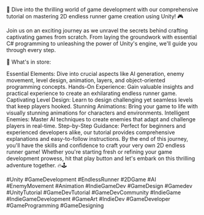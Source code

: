 🚀 Dive into the thrilling world of game development with our comprehensive tutorial on mastering 2D endless runner game creation using Unity! 🎮

Join us on an exciting journey as we unravel the secrets behind crafting captivating games from scratch. From laying the groundwork with essential C# programming to unleashing the power of Unity's engine, we'll guide you through every step.

🌟 What's in store:

Essential Elements: Dive into crucial aspects like AI generation, enemy movement, level design, animation, layers, and object-oriented programming concepts.
Hands-On Experience: Gain valuable insights and practical experience to create an exhilarating endless runner game.
Captivating Level Design: Learn to design challenging yet seamless levels that keep players hooked.
Stunning Animations: Bring your game to life with visually stunning animations for characters and environments.
Intelligent Enemies: Master AI techniques to create enemies that adapt and challenge players in real-time.
Step-by-Step Guidance: Perfect for beginners and experienced developers alike, our tutorial provides comprehensive explanations and easy-to-follow instructions.
By the end of this journey, you'll have the skills and confidence to craft your very own 2D endless runner game! Whether you're starting fresh or refining your game development prowess, hit that play button and let's embark on this thrilling adventure together. 🔥🕹️

#Unity #GameDevelopment #EndlessRunner #2DGame #AI #EnemyMovement #Animation #IndieGameDev #GameDesign #Gamedev #UnityTutorial #GameDevTutorial #GameDevCommunity #IndieGame #IndieGameDevelopment #GameArt #IndieDev #GameDeveloper #GameProgramming #GameDesigning
